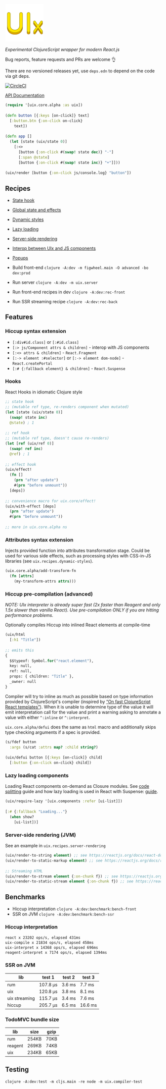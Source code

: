 <img src="logo.png" width="125" />

_Experimental ClojureScript wrapper for modern React.js_

Bug reports, feature requests and PRs are welcome 👌

There are no versioned releases yet, use `deps.edn` to depend on the code via git deps.

[![CircleCI](https://circleci.com/gh/roman01la/uix.svg?style=svg)](https://circleci.com/gh/roman01la/uix)

[API Documentation](https://roman01la.github.io/uix/)

```clj
(require '[uix.core.alpha :as uix])

(defn button [{:keys [on-click]} text]
  [:button.btn {:on-click on-click}
    text])

(defn app []
  (let [state (uix/state 0)]
    [:<>
      [button {:on-click #(swap! state dec)} "-"]
      [:span @state]
      [button {:on-click #(swap! state inc)} "+"]]))

(uix/render [button {:on-click js/console.log} "button"])
```

## Recipes

- [State hook](https://github.com/roman01la/uix/blob/master/dev/uix/recipes/state_hook.cljs)
- [Global state and effects](https://github.com/roman01la/uix/blob/master/dev/uix/recipes/global_state.cljs)
- [Dynamic styles](https://github.com/roman01la/uix/blob/master/dev/uix/recipes/dynamic_styles.cljs)
- [Lazy loading](https://github.com/roman01la/uix/blob/master/dev/uix/recipes/lazy_loading.cljs)
- [Server-side rendering](https://github.com/roman01la/uix/blob/master/dev/uix/recipes/server_rendering.clj)
- [Interop between UIx and JS components](https://github.com/roman01la/uix/blob/master/dev/uix/recipes/interop.cljs)
- [Popups](https://github.com/roman01la/uix/blob/master/dev/uix/recipes/popup.cljs)

- Build front-end `clojure -A:dev -m figwheel.main -O advanced -bo dev:prod`
- Run server `clojure -A:dev -m uix.server`
- Run front-end recipes in dev `clojure -A:dev:rec-front`
- Run SSR streaming recipe `clojure -A:dev:rec-back`

## Features

### Hiccup syntax extension

- `[:div#id.class]` or `[:#id.class]`
- `[:> js/Component attrs & children]` - interop with JS components
- `[:<> attrs & children]` - `React.Fragment`
- `[:-> element :#selector]` or `[:-> element dom-node]` - `React.createPortal`
- `[:# {:fallback element} & children]` - `React.Suspense`

### Hooks

React Hooks in idiomatic Clojure style

```clj
;; state hook
;; (mutable ref type, re-renders component when mutated)
(let [state (uix/state 0)]
  (swap! state inc)
  @state) ; 1

;; ref hook
;; (mutable ref type, doesn't cause re-renders)
(let [ref (uix/ref 0)]
  (swap! ref inc)
  @ref) ; 1

;; effect hook
(uix/effect!
  (fn []
    (prn "after update")
    #(prn "before unmount"))
  [deps])

;; convenience macro for uix.core/effect!
(uix/with-effect [deps]
  (prn "after update")
  #(prn "before unmount"))

;; more in uix.core.alpha ns
```

### Attributes syntax extension

Injects provided function into attributes transformation stage. Could be used for various side effects, such as processing styles with CSS-in-JS libraries (see `uix.recipes.dynamic-styles`).

```clj
(uix.core.alpha/add-transform-fn
  (fn [attrs]
    (my-transform-attrs attrs)))
```

### Hiccup pre-compilation (advanced)

_NOTE: UIx interpreter is already super fast (2x faster than Reagent and only 1.5x slower than vanilla React).
Use pre-compilation ONLY if you are hitting performance problems._

Optionally compiles Hiccup into inlined React elements at compile-time

```clj
(uix/html
  [:h1 "Title"])

;; emits this
{
  $$typeof: Symbol.for("react.element"),
  key: null,
  ref: null,
  props: { children: "Title" },
  _owner: null
}
```

Compiler will try to inline as much as possible based on type information provided by ClojureScript's compiler (inspired by [“On fast ClojureScript React templates”](https://kevinlynagh.com/notes/fast-cljs-react-templates/)). When it is unable to determine type of the value it will emit interpretation call for the value and print a warning asking to annotate a value with either `^:inline` or `^:interpret`.

`uix.core.alpha/defui` does the same as `html` macro and additionally skips type checking arguments if a spec is provided.

```clj
(s/fdef button
  :args (s/cat :attrs map? :child string?)

(uix/defui button [{:keys [on-click]} child]
  [:button {:on-click on-click} child])
```

### Lazy loading components

Loading React components on-demand as Closure modules. See [code splitting](https://clojurescript.org/guides/code-splitting) guide and how lazy loading is used in React with Suspense: [guide](https://reactjs.org/docs/code-splitting.html).

```clj
(uix/require-lazy '[uix.components :refer [ui-list]])

[:# {:fallback "Loading..."}
  (when show?
    [ui-list])]
```

### Server-side rendering (JVM)

See an example in `uix.recipes.server-rendering`

```clj
(uix/render-to-string element) ;; see https://reactjs.org/docs/react-dom-server.html#rendertostring
(uix/render-to-static-markup element) ;; see https://reactjs.org/docs/react-dom-server.html#rendertostaticmarkup

;; Streaming HTML
(uix/render-to-stream element {:on-chunk f}) ;; see https://reactjs.org/docs/react-dom-server.html#rendertonodestream
(uix/render-to-static-stream element {:on-chunk f}) ;; see https://reactjs.org/docs/react-dom-server.html#rendertostaticnodestream
```

## Benchmarks

- Hiccup interpretation `clojure -A:dev:benchmark:bench-front`
- SSR on JVM `clojure -A:dev:benchmark:bench-ssr`

### Hiccup interpretation

```
react x 23202 ops/s, elapsed 431ms
uix-compile x 21834 ops/s, elapsed 458ms
uix-interpret x 14368 ops/s, elapsed 696ms
reagent-interpret x 7174 ops/s, elapsed 1394ms
```

### SSR on JVM

| lib           | test 1   | test 2 | test 3  |
| ------------- | -------- | ------ | ------- |
| rum           | 107.8 µs | 3.6 ms | 7.7 ms  |
| uix           | 120.8 µs | 3.8 ms | 8.1 ms  |
| uix streaming | 115.7 µs | 3.4 ms | 7.6 ms  |
| hiccup        | 205.7 µs | 6.5 ms | 16.6 ms |

### TodoMVC bundle size

| lib     | size  | gzip |
| ------- | ----- | ---- |
| rum     | 254KB | 70KB |
| reagent | 269KB | 74KB |
| uix     | 234KB | 65KB |

## Testing

```
clojure -A:dev:test -m cljs.main -re node -m uix.compiler-test
```
